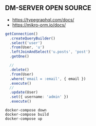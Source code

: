 ## DM-SERVER OPEN SOURCE

- https://typegraphql.com/docs/
- https://mikro-orm.io/docs/

```ts
getConnection()
  .createQueryBuilder()
  .select('user')
  .from(User, 'u')
  .leftJoinAndSelect('u.posts', 'post')
  .getOne()

  //
  .delete()
  .from(User)
  .where('email = :email', { email })
  .execute()
  //
  .update(User)
  .set({ username: 'admin' })
  .execute()
```

```shell
docker-compose down
docker-compose build
docker-compose up
```
